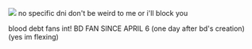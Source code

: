 ![](https://64.media.tumblr.com/bfd8bc4d691fd1003614bf7d79673c01/9251f2c2e4e0dc97-88/s250x400/e4a241e58f87ca9862445c10cbdf4d6357dca468.gifv) no specific dni don't be weird to me or i'll block you


blood debt fans int!
 BD FAN SINCE APRIL 6 (one day after bd's creation) (yes im flexing)
